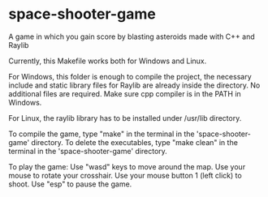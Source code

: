 # space-shooter-game
A game in which you gain score by blasting asteroids made with C++ and Raylib

Currently, this Makefile works both for Windows and Linux.

For Windows, this folder is enough to compile the project, the necessary include and static library files for Raylib are already inside the directory.
No additional files are required.
Make sure cpp compiler is in the PATH in Windows.

For Linux, the raylib library has to be installed under /usr/lib directory.

To compile the game, type "make" in the terminal in the 'space-shooter-game' directory.
To delete the executables, type "make clean" in the terminal in the 'space-shooter-game' directory.

To play the game:
  Use "wasd" keys to move around the map.
  Use your mouse to rotate your crosshair.
  Use your mouse button 1 (left click) to shoot.
  Use "esp" to pause the game.
